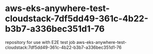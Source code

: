 # aws-eks-anywhere-test-cloudstack-7df5dd49-361c-4b22-b3b7-a336bec351d1-76
repository for use with E2E test job aws-eks-anywhere-test-cloudstack:7df5dd49-361c-4b22-b3b7-a336bec351d1-76
